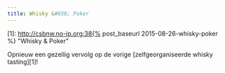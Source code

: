 ```yaml
---
title: Whisky &#038; Poker
---
```

[1]: http://csbnw.no-ip.org:38{% post_baseurl 2015-08-26-whisky-poker %} "Whisky & Poker"

Opnieuw een gezellig vervolg op de vorige [zelfgeorganiseerde whisky tasting][1]!